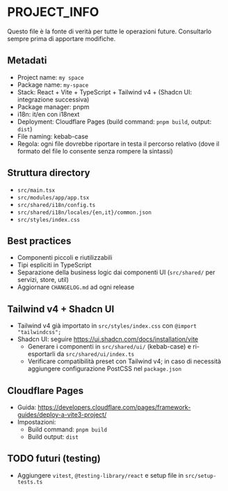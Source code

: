 <!-- PROJECT_INFO.md -->
# PROJECT_INFO

Questo file è la fonte di verità per tutte le operazioni future. Consultarlo sempre prima di apportare modifiche.

## Metadati
- Project name: `my space`
- Package name: `my-space`
- Stack: React + Vite + TypeScript + Tailwind v4 + (Shadcn UI: integrazione successiva)
- Package manager: pnpm
- i18n: it/en con i18next
- Deployment: Cloudflare Pages (build command: `pnpm build`, output: `dist`)
- File naming: kebab-case
- Regola: ogni file dovrebbe riportare in testa il percorso relativo (dove il formato del file lo consente senza rompere la sintassi)

## Struttura directory
- `src/main.tsx`
- `src/modules/app/app.tsx`
- `src/shared/i18n/config.ts`
- `src/shared/i18n/locales/{en,it}/common.json`
- `src/styles/index.css`

## Best practices
- Componenti piccoli e riutilizzabili
- Tipi espliciti in TypeScript
- Separazione della business logic dai componenti UI (`src/shared/` per servizi, store, util)
- Aggiornare `CHANGELOG.md` ad ogni release

## Tailwind v4 + Shadcn UI
- Tailwind v4 già importato in `src/styles/index.css` con `@import "tailwindcss";`
- Shadcn UI: seguire https://ui.shadcn.com/docs/installation/vite
  - Generare i componenti in `src/shared/ui/` (kebab-case) e ri-esportarli da `src/shared/ui/index.ts`
  - Verificare compatibilità preset con Tailwind v4; in caso di necessità aggiungere configurazione PostCSS nel `package.json`

## Cloudflare Pages
- Guida: https://developers.cloudflare.com/pages/framework-guides/deploy-a-vite3-project/
- Impostazioni:
  - Build command: `pnpm build`
  - Build output: `dist`

## TODO futuri (testing)
- Aggiungere `vitest`, `@testing-library/react` e setup file in `src/setup-tests.ts`
